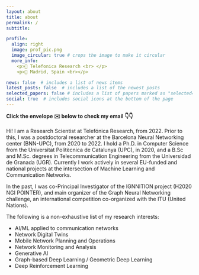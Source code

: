 ```yaml
---
layout: about
title: about
permalink: /
subtitle:

profile:
  align: right
  image: prof_pic.png
  image_circular: true # crops the image to make it circular
  more_info:
    <p>🏢 Telefonica Research <br> </p>
    <p>📍 Madrid, Spain <br></p>

news: false  # includes a list of news items
latest_posts: false  # includes a list of the newest posts
selected_papers: false # includes a list of papers marked as "selected={true}"
social: true  # includes social icons at the bottom of the page
---
```


<b>Click the envelope ✉️ below to check my email 👇👇</b>
<br>
<br>
Hi! I am a Research Scientist at Telefónica Research, from 2022. Prior to this, I was a postdoctoral researcher at the Barcelona Neural Networking center (BNN-UPC), from 2020 to 2022. I hold a Ph.D. in Computer Science from the Universitat Politècnica de Catalunya (UPC), in 2020, and a B.Sc and M.Sc. degrees in Telecommunication Engineering from the Universidad de Granada (UGR). Currently I work actively in several EU-funded and national projects at the intersection of Machine Learning and Communication Networks.

In the past, I was co-Principal Investigator of the IGNNITION project (H2020 NGI POINTER), and main organizer of the Graph Neural Networking challenge, an international competition co-organized with the ITU (United Nations).

The following is a non-exhaustive list of my research interests:
- AI/ML applied to communication networks
- Network Digital Twins
- Mobile Network Planning and Operations
- Network Monitoring and Analysis
- Generative AI
- Graph-based Deep Learning / Geometric Deep Learning
- Deep Reinforcement Learning

<br>
<br>

